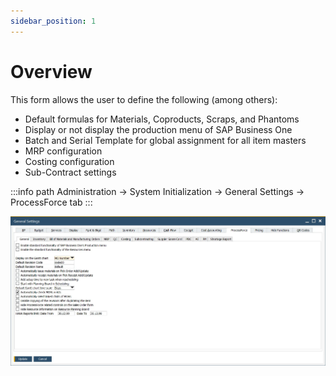 ```yaml
---
sidebar_position: 1
---
```


# Overview

This form allows the user to define the following (among others):

- Default formulas for Materials, Coproducts, Scraps, and Phantoms
- Display or not display the production menu of SAP Business One
- Batch and Serial Template for global assignment for all item masters
- MRP configuration
- Costing configuration
- Sub-Contract settings

:::info path
    Administration → System Initialization → General Settings → ProcessForce tab
:::

![General Tab](./media/general-tab/general-settings-general-tab.webp)
